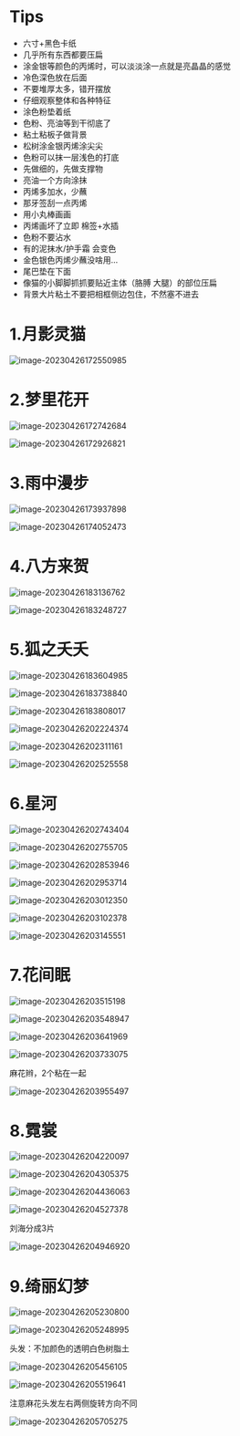 # Tips

- 六寸+黑色卡纸
- 几乎所有东西都要压扁
- 涂金银等颜色的丙烯时，可以淡淡涂一点就是亮晶晶的感觉
- 冷色深色放在后面
- 不要堆厚太多，错开摆放
- 仔细观察整体和各种特征
- 涂色粉垫着纸
- 色粉、亮油等到干彻底了
- 粘土粘板子做背景
- 松树涂金银丙烯涂尖尖
- 色粉可以抹一层浅色的打底
- 先做细的，先做支撑物
- 亮油一个方向涂抹
- 丙烯多加水，少蘸
- 那牙签刮一点丙烯
- 用小丸棒画画
- 丙烯画坏了立即 棉签+水插
- 色粉不要沾水
- 有的泥抹水/护手霜 会变色
- 金色银色丙烯少蘸没啥用...
- 尾巴垫在下面
- 像猫的小脚脚抓抓要贴近主体（胳膊 大腿）的部位压扁
- 背景大片粘土不要把相框侧边包住，不然塞不进去

# 1.月影灵猫

![image-20230426172550985](Pic/image-20230426172550985.png)

# 2.梦里花开

![image-20230426172742684](Pic/image-20230426172742684.png)

![image-20230426172926821](Pic/image-20230426172926821.png)

# 3.雨中漫步

![image-20230426173937898](Pic/image-20230426173937898.png)

![image-20230426174052473](Pic/image-20230426174052473.png)

# 4.八方来贺

![image-20230426183136762](Pic/image-20230426183136762.png)

![image-20230426183248727](Pic/image-20230426183248727.png)

# 5.狐之夭夭

![image-20230426183604985](Pic/image-20230426183604985.png)

![image-20230426183738840](Pic/image-20230426183738840.png)

![image-20230426183808017](Pic/image-20230426183808017.png)

![image-20230426202224374](Pic/image-20230426202224374.png)

![image-20230426202311161](Pic/image-20230426202311161.png)

![image-20230426202525558](Pic/image-20230426202525558.png)

# 6.星河

![image-20230426202743404](Pic/image-20230426202743404.png)

![image-20230426202755705](Pic/image-20230426202755705.png)

 ![image-20230426202853946](Pic/image-20230426202853946.png)

![image-20230426202953714](Pic/image-20230426202953714.png)

![image-20230426203012350](Pic/image-20230426203012350.png)

![image-20230426203102378](Pic/image-20230426203102378.png)

![image-20230426203145551](Pic/image-20230426203145551.png)

# 7.花间眠

![image-20230426203515198](Pic/image-20230426203515198.png)

![image-20230426203548947](Pic/image-20230426203548947.png)

![image-20230426203641969](Pic/image-20230426203641969.png)

![image-20230426203733075](Pic/image-20230426203733075.png)

麻花辫，2个粘在一起

![image-20230426203955497](Pic/image-20230426203955497.png)

# 8.霓裳

![image-20230426204220097](Pic/image-20230426204220097.png)

![image-20230426204305375](Pic/image-20230426204305375.png)

![image-20230426204436063](Pic/image-20230426204436063.png)

![image-20230426204527378](Pic/image-20230426204527378.png)

刘海分成3片

![image-20230426204946920](Pic/image-20230426204946920.png)

# 9.绮丽幻梦

![image-20230426205230800](Pic/image-20230426205230800.png)

![image-20230426205248995](Pic/image-20230426205248995.png)

头发：不加颜色的透明白色树脂土

![image-20230426205456105](Pic/image-20230426205456105.png)

![image-20230426205519641](Pic/image-20230426205519641.png)

注意麻花头发左右两侧旋转方向不同

![image-20230426205705275](Pic/image-20230426205705275.png)
